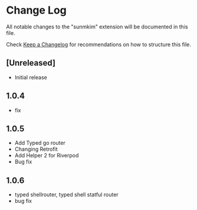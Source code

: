 # Change Log

All notable changes to the "sunmkim" extension will be documented in this file.

Check [Keep a Changelog](http://keepachangelog.com/) for recommendations on how to structure this file.

## [Unreleased]

- Initial release

## 1.0.4

- fix

## 1.0.5

- Add Typed go router
- Changing Retrofit
- Add Helper 2 for Riverpod
- Bug fix

## 1.0.6

- typed shellrouter, typed shell statful router
- bug fix
